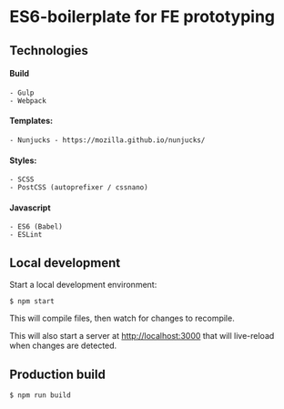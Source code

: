 # ES6-boilerplate for FE prototyping

## Technologies
#### Build
    - Gulp
    - Webpack
#### Templates:
    - Nunjucks - https://mozilla.github.io/nunjucks/
#### Styles:
    - SCSS
    - PostCSS (autoprefixer / cssnano)
#### Javascript
    - ES6 (Babel)
    - ESLint
    



## Local development

Start a local development environment:

```
$ npm start
```

This will compile files, then watch for changes to recompile.

This will also start a server at [http://localhost:3000](http://localhost:3000) that will live-reload when changes are detected.

## Production build

```
$ npm run build
```
